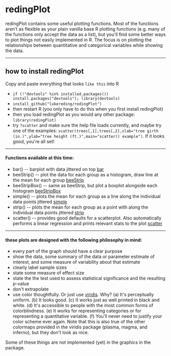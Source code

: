 # redingPlot

redingPlot contains some useful plotting functions. Most of the functions aren't as flexible as your plain vanilla base R plotting functions (e.g. many of the functions only accept the data as a list), but you'll find some better ways to plot things not easily implemented in R. The focus is on plotting the relationships between quantitative and categorical variables while showing the data.

----------------

## how to install **redingPlot**

Copy and paste everything that looks `like this` into R

* `if (!"devtools" %in% installed.packages()) install.packages("devtools"); library(devtools)`
* `install_github("lukereding/redingPlot")`
* then restart R (you only have to do this when you first install redingPlot)
* then you load redingPlot as you would any other package: `library(redingPlot)`
* try `?scatter` and make sure the help file loads currently, and maybe try one of the examples: `scatter(trees[,1],trees[,2],xlab="tree girth (in.)",ylab="tree height (ft.)",main="scatter() example")`. If it looks good, you're all set!

----------------

#### Functions available at this time:
* bar() -- barplot with data jittered on top
[bar](https://github.com/lukereding/redingPlot/raw/master/examples/bar.pdf)
* beeStrip() -- plot the data for each group as a histogram, draw line at the mean for each group
[beeStrip](https://github.com/lukereding/redingPlot/raw/master/examples/beeStrip.pdf)
* beeStripBox() -- same as beeStrip, but plot a boxplot alongside each histogram
[beeStripBox](https://github.com/lukereding/redingPlot/raw/master/examples/beeStripBox.pdf)
* simple() -- plots the mean for each group as a line along the individual data points jittered
[simple](https://github.com/lukereding/redingPlot/raw/master/examples/simple.pdf)
* strip() -- plots the mean for each group as a point with along the individual data points jittered
[strip](https://github.com/lukereding/redingPlot/raw/master/examples/strip.pdf)
* scatter() -- provides good defaults for a scatterplot. Also automatically performs a linear regression and prints relevant stats to the plot
[scatter](https://github.com/lukereding/redingPlot/raw/master/examples/scatter.pdf)

---------------
#### these plots are designed with the following philosophy in mind:

* every part of the graph should have a clear purpose
* show the data, some summary of the data or parameter estimate of interest, and some measure of variability about that estimate
* clearly label sample sizes
* state some measure of effect size
* state the the test used to assess statistical significance and the resulting p-value
* don't extrapolate
* use color thoughtfully. Or just use [viridis](https://bids.github.io/colormap/). Why? (a) It's perceptually uniform. (b) It looks good. (c) It works just as well printed in black and white. (d) It's accessible to people with the most common forms of colorblindness. (e) It works for representing categories or for representing a quantitative variable. (f) You'll never need to justify your color scheme ever again. Note that this is also true of the other colormaps provided in the viridis package (plasma, magma, and inferno), but they don't look as nice.

Some of these things are not implemented (yet) in the graphics in the package.
